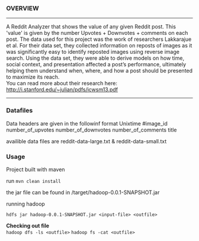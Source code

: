 ###  OVERVIEW
---

A Reddit Analyzer that shows the value of any given Reddit post. This 'value' is given by the number Upvotes + Downvotes + comments
on each post. The data used for this project was the work of researchers Lakkarajue et al. For their data set, they collected information
on reposts of images as it was significantly easy to identify reposted images using reverse image search.
Using the data set, they were able to derive models on how time, social context, and presentation affected
a post’s performance, ultimately helping them understand when, where, and how a post should be
presented to maximize its reach.   
You can read more about their research here: http://i.stanford.edu/~julian/pdfs/icwsm13.pdf   

---

### Datafiles 

Data headers are given in the followinf format 
Unixtime #image_id number_of_upvotes number_of_downvotes number_of_comments  title   

availible data files are reddit-data-large.txt & reddit-data-small.txt

### Usage

Project built with maven

run 
`mvn clean install` 

the jar file can be found in /target/hadoop-0.0.1-SNAPSHOT.jar

running hadoop 

`hdfs jar hadoop-0.0.1-SNAPSHOT.jar <input-file> <outfile>`


__Checking out file__   
`hadoop dfs -ls <outfile>`
`hadoop fs -cat <outfile>`





